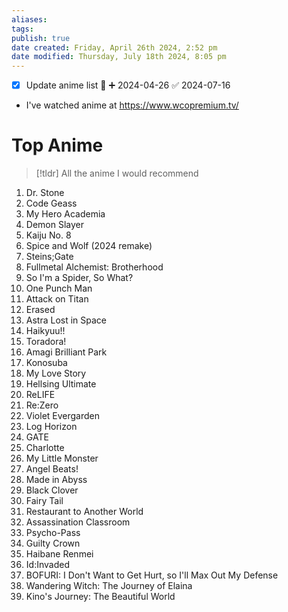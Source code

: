 ```yaml
---
aliases: 
tags: 
publish: true
date created: Friday, April 26th 2024, 2:52 pm
date modified: Thursday, July 18th 2024, 8:05 pm
---
```


- [x] Update anime list 🔽 ➕ 2024-04-26 ✅ 2024-07-16
- I've watched anime at https://www.wcopremium.tv/

# Top Anime

> [!tldr] All the anime I would recommend

1. Dr. Stone
2. Code Geass
3. My Hero Academia
4. Demon Slayer
5. Kaiju No. 8
6. Spice and Wolf (2024 remake)
7. Steins;Gate
8. Fullmetal Alchemist: Brotherhood
9. So I'm a Spider, So What?
10. One Punch Man
11. Attack on Titan
12. Erased
13. Astra Lost in Space
14. Haikyuu!!
15. Toradora!
16. Amagi Brilliant Park
17. Konosuba
18. My Love Story
19. Hellsing Ultimate
20. ReLIFE
21. Re:Zero
22. Violet Evergarden
23. Log Horizon
24. GATE
25. Charlotte
26. My Little Monster
27. Angel Beats!
28. Made in Abyss
29. Black Clover
30. Fairy Tail
31. Restaurant to Another World
32. Assassination Classroom
33. Psycho-Pass
34. Guilty Crown
35. Haibane Renmei
36. Id:Invaded
37. BOFURI: I Don't Want to Get Hurt, so I'll Max Out My Defense
38. Wandering Witch: The Journey of Elaina
39. Kino's Journey: The Beautiful World